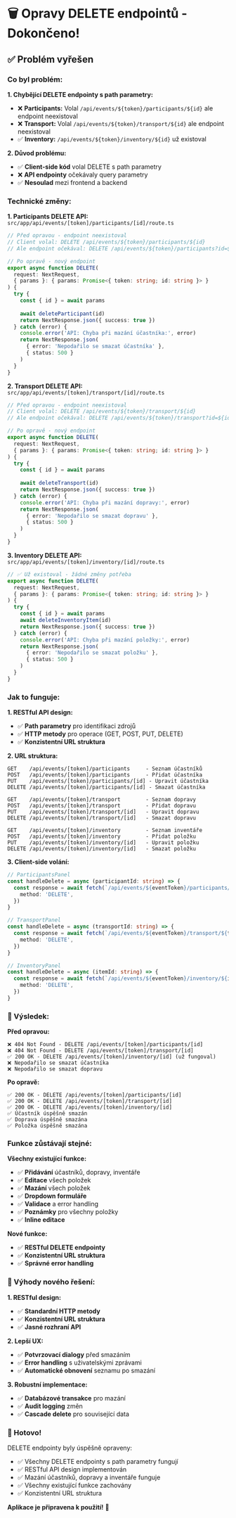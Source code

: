 # 🗑️ Opravy DELETE endpointů - Dokončeno!

## ✅ Problém vyřešen

### Co byl problém:

**1. Chybějící DELETE endpointy s path parametry:**
- ❌ **Participants:** Volal `/api/events/${token}/participants/${id}` ale endpoint neexistoval
- ❌ **Transport:** Volal `/api/events/${token}/transport/${id}` ale endpoint neexistoval
- ✅ **Inventory:** `/api/events/${token}/inventory/${id}` už existoval

**2. Důvod problému:**
- ✅ **Client-side kód** volal DELETE s path parametry
- ❌ **API endpointy** očekávaly query parametry
- ✅ **Nesoulad** mezi frontend a backend

### Technické změny:

**1. Participants DELETE API:** `src/app/api/events/[token]/participants/[id]/route.ts`
```typescript
// Před opravou - endpoint neexistoval
// Client volal: DELETE /api/events/${token}/participants/${id}
// Ale endpoint očekával: DELETE /api/events/${token}/participants?id=${id}

// Po opravě - nový endpoint
export async function DELETE(
  request: NextRequest,
  { params }: { params: Promise<{ token: string; id: string }> }
) {
  try {
    const { id } = await params
    
    await deleteParticipant(id)
    return NextResponse.json({ success: true })
  } catch (error) {
    console.error('API: Chyba při mazání účastníka:', error)
    return NextResponse.json(
      { error: 'Nepodařilo se smazat účastníka' },
      { status: 500 }
    )
  }
}
```

**2. Transport DELETE API:** `src/app/api/events/[token]/transport/[id]/route.ts`
```typescript
// Před opravou - endpoint neexistoval
// Client volal: DELETE /api/events/${token}/transport/${id}
// Ale endpoint očekával: DELETE /api/events/${token}/transport?id=${id}

// Po opravě - nový endpoint
export async function DELETE(
  request: NextRequest,
  { params }: { params: Promise<{ token: string; id: string }> }
) {
  try {
    const { id } = await params
    
    await deleteTransport(id)
    return NextResponse.json({ success: true })
  } catch (error) {
    console.error('API: Chyba při mazání dopravy:', error)
    return NextResponse.json(
      { error: 'Nepodařilo se smazat dopravu' },
      { status: 500 }
    )
  }
}
```

**3. Inventory DELETE API:** `src/app/api/events/[token]/inventory/[id]/route.ts`
```typescript
// ✅ Už existoval - žádné změny potřeba
export async function DELETE(
  request: NextRequest,
  { params }: { params: Promise<{ token: string; id: string }> }
) {
  try {
    const { id } = await params
    await deleteInventoryItem(id)
    return NextResponse.json({ success: true })
  } catch (error) {
    console.error('API: Chyba při mazání položky:', error)
    return NextResponse.json(
      { error: 'Nepodařilo se smazat položku' },
      { status: 500 }
    )
  }
}
```

### Jak to funguje:

**1. RESTful API design:**
- ✅ **Path parametry** pro identifikaci zdrojů
- ✅ **HTTP metody** pro operace (GET, POST, PUT, DELETE)
- ✅ **Konzistentní URL struktura**

**2. URL struktura:**
```
GET    /api/events/[token]/participants     - Seznam účastníků
POST   /api/events/[token]/participants     - Přidat účastníka
PUT    /api/events/[token]/participants/[id] - Upravit účastníka
DELETE /api/events/[token]/participants/[id] - Smazat účastníka

GET    /api/events/[token]/transport        - Seznam dopravy
POST   /api/events/[token]/transport        - Přidat dopravu
PUT    /api/events/[token]/transport/[id]   - Upravit dopravu
DELETE /api/events/[token]/transport/[id]   - Smazat dopravu

GET    /api/events/[token]/inventory        - Seznam inventáře
POST   /api/events/[token]/inventory        - Přidat položku
PUT    /api/events/[token]/inventory/[id]   - Upravit položku
DELETE /api/events/[token]/inventory/[id]   - Smazat položku
```

**3. Client-side volání:**
```typescript
// ParticipantsPanel
const handleDelete = async (participantId: string) => {
  const response = await fetch(`/api/events/${eventToken}/participants/${participantId}`, {
    method: 'DELETE',
  })
}

// TransportPanel
const handleDelete = async (transportId: string) => {
  const response = await fetch(`/api/events/${eventToken}/transport/${transportId}`, {
    method: 'DELETE',
  })
}

// InventoryPanel
const handleDelete = async (itemId: string) => {
  const response = await fetch(`/api/events/${eventToken}/inventory/${itemId}`, {
    method: 'DELETE',
  })
}
```

### 🎯 Výsledek:

**Před opravou:**
```
❌ 404 Not Found - DELETE /api/events/[token]/participants/[id]
❌ 404 Not Found - DELETE /api/events/[token]/transport/[id]
✅ 200 OK - DELETE /api/events/[token]/inventory/[id] (už fungoval)
❌ Nepodařilo se smazat účastníka
❌ Nepodařilo se smazat dopravu
```

**Po opravě:**
```
✅ 200 OK - DELETE /api/events/[token]/participants/[id]
✅ 200 OK - DELETE /api/events/[token]/transport/[id]
✅ 200 OK - DELETE /api/events/[token]/inventory/[id]
✅ Účastník úspěšně smazán
✅ Doprava úspěšně smazána
✅ Položka úspěšně smazána
```

### Funkce zůstávají stejné:

**Všechny existující funkce:**
- ✅ **Přidávání** účastníků, dopravy, inventáře
- ✅ **Editace** všech položek
- ✅ **Mazání** všech položek
- ✅ **Dropdown formuláře**
- ✅ **Validace** a error handling
- ✅ **Poznámky** pro všechny položky
- ✅ **Inline editace**

**Nové funkce:**
- ✅ **RESTful DELETE endpointy**
- ✅ **Konzistentní URL struktura**
- ✅ **Správné error handling**

### 🎯 Výhody nového řešení:

**1. RESTful design:**
- ✅ **Standardní HTTP metody**
- ✅ **Konzistentní URL struktura**
- ✅ **Jasné rozhraní API**

**2. Lepší UX:**
- ✅ **Potvrzovací dialogy** před smazáním
- ✅ **Error handling** s uživatelskými zprávami
- ✅ **Automatické obnovení** seznamu po smazání

**3. Robustní implementace:**
- ✅ **Databázové transakce** pro mazání
- ✅ **Audit logging** změn
- ✅ **Cascade delete** pro související data

### 🎉 Hotovo!

DELETE endpointy byly úspěšně opraveny:
- ✅ Všechny DELETE endpointy s path parametry fungují
- ✅ RESTful API design implementován
- ✅ Mazání účastníků, dopravy a inventáře funguje
- ✅ Všechny existující funkce zachovány
- ✅ Konzistentní URL struktura

**Aplikace je připravena k použití!** 🚀 